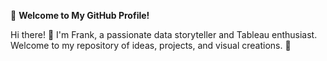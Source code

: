 🌟 **Welcome to My GitHub Profile!**

Hi there! 👋 I'm Frank, a passionate data storyteller and Tableau enthusiast. Welcome to my repository of ideas, projects, and visual creations. 🚀

<!---
mandele1999/mandele1999 is a ✨ special ✨ repository because its `README.md` (this file) appears on your GitHub profile.
You can click the Preview link to take a look at your changes.
--->

